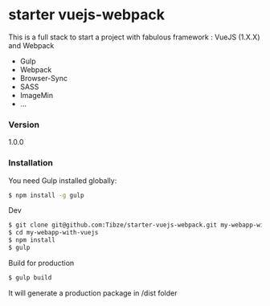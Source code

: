 # starter vuejs-webpack

This is a full stack to start a project with fabulous framework : VueJS (1.X.X) and Webpack

  - Gulp
  - Webpack
  - Browser-Sync
  - SASS
  - ImageMin
  - ...

### Version
1.0.0

### Installation

You need Gulp installed globally:

```sh
$ npm install -g gulp
```

Dev
```sh
$ git clone git@github.com:Tibze/starter-vuejs-webpack.git my-webapp-with-vuejs
$ cd my-webapp-with-vuejs
$ npm install
$ gulp
```

Build for production
```sh
$ gulp build
```

It will generate a production package in /dist folder




